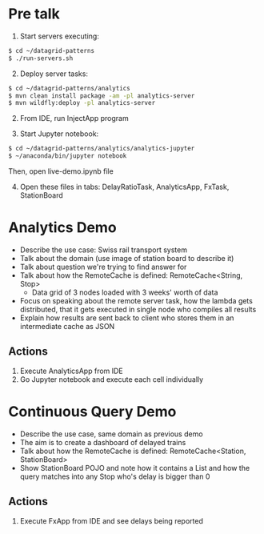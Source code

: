 # Pre talk

1. Start servers executing: 

```bash
$ cd ~/datagrid-patterns
$ ./run-servers.sh
```

2. Deploy server tasks:

```bash
$ cd ~/datagrid-patterns/analytics
$ mvn clean install package -am -pl analytics-server
$ mvn wildfly:deploy -pl analytics-server
```

2. From IDE, run InjectApp program

3. Start Jupyter notebook:

```bash
$ cd ~/datagrid-patterns/analytics/analytics-jupyter
$ ~/anaconda/bin/jupyter notebook
```

Then, open live-demo.ipynb file

4. Open these files in tabs: DelayRatioTask, AnalyticsApp, FxTask, StationBoard


# Analytics Demo

* Describe the use case: Swiss rail transport system
* Talk about the domain (use image of station board to describe it)
* Talk about question we're trying to find answer for
* Talk about how the RemoteCache is defined: RemoteCache<String, Stop>
  * Data grid of 3 nodes loaded with 3 weeks' worth of data 
* Focus on speaking about the remote server task, how the lambda gets distributed, that it gets executed in single node who compiles all results
* Explain how results are sent back to client who stores them in an intermediate cache as JSON

## Actions

1. Execute AnalyticsApp from IDE
2. Go Jupyter notebook and execute each cell individually


# Continuous Query Demo

* Describe the use case, same domain as previous demo
* The aim is to create a dashboard of delayed trains
* Talk about how the RemoteCache is defined: RemoteCache<Station, StationBoard>
* Show StationBoard POJO and note how it contains a List<Stop> and how the query matches into any Stop who's delay is bigger than 0

## Actions

1. Execute FxApp from IDE and see delays being reported

